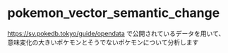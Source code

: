 # pokemon_vector_semantic_change
https://sv.pokedb.tokyo/guide/opendata で公開されているデータを用いて、意味変化の大きいポケモンとそうでないポケモンについて分析します
